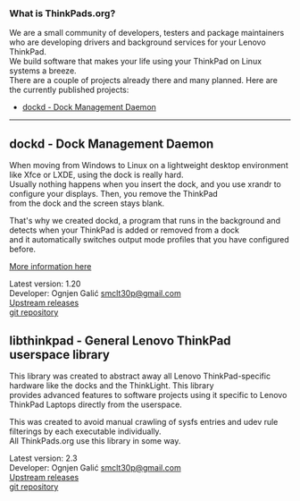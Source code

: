 ### What is ThinkPads.org?

We are a small community of developers, testers and package maintainers who are developing drivers and background services for your Lenovo ThinkPad.   
We build software that makes your life using your ThinkPad on Linux systems a breeze.    
There are a couple of projects already there and many planned. Here are the currently published projects:

- [dockd - Dock Management Daemon](#dockddockmanagementdaemon)

---

## dockd - Dock Management Daemon
When moving from Windows to Linux on a lightweight desktop environment like Xfce or LXDE, using the dock is really hard.   
Usually nothing happens when you insert the dock, and you use xrandr to configure your displays. Then, you remove the ThinkPad   
from the dock and the screen stays blank.

That's why we created dockd, a program that runs in the background and detects when your ThinkPad is added or removed from a dock    
and it automatically switches output mode profiles that you have configured before.

[More information here](/projects/dockd)    
    
Latest version: 1.20    
Developer: Ognjen Galić <smclt30p@gmail.com>    
[Upstream releases](http://thinkpads.org/ftp/dockd/)     
[git repository](https://github.com/libthinkpad/dockd)


## libthinkpad - General Lenovo ThinkPad userspace library
This library was created to abstract away all Lenovo ThinkPad-specific hardware like the docks and the ThinkLight. This library    
provides advanced features to software projects using it specific to Lenovo ThinkPad Laptops directly from the userspace.

This was created to avoid manual crawling of sysfs entries and udev rule filterings by each executable individually.     
All ThinkPads.org use this library in some way.
    
Latest version: 2.3      
Developer: Ognjen Galić <smclt30p@gmail.com>    
[Upstream releases](http://thinkpads.org/ftp/libthinkpad/)     
[git repository](https://github.com/libthinkpad/libthinkpad)